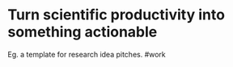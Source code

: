 # Turn scientific productivity into something actionable	
Eg. a template for research idea pitches.      #work

<!-- {BearID:E9CFC5B1-802E-4A94-9683-DF968D42A663-8050-00000898B14E087C} -->
